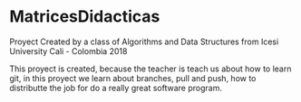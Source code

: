 # MatricesDidacticas
Proyect Created by a class of Algorithms and Data Structures from Icesi University 
Cali - Colombia 2018 

This proyect is created, because the teacher is teach us about how to learn git, in this proyect we learn about branches,
pull and push, how to distributte the job for do a really great software program.